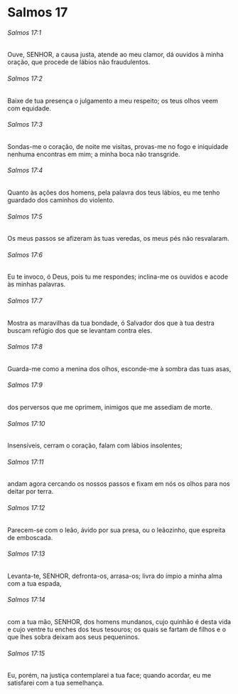 # Salmos 17

###### Salmos 17:1

Ouve, SENHOR, a causa justa, atende ao meu clamor, dá ouvidos à minha oração, que procede de lábios não fraudulentos.

###### Salmos 17:2

Baixe de tua presença o julgamento a meu respeito; os teus olhos veem com equidade.

###### Salmos 17:3

Sondas-me o coração, de noite me visitas, provas-me no fogo e iniquidade nenhuma encontras em mim; a minha boca não transgride.

###### Salmos 17:4

Quanto às ações dos homens, pela palavra dos teus lábios, eu me tenho guardado dos caminhos do violento.

###### Salmos 17:5

Os meus passos se afizeram às tuas veredas, os meus pés não resvalaram.

###### Salmos 17:6

Eu te invoco, ó Deus, pois tu me respondes; inclina-me os ouvidos e acode às minhas palavras.

###### Salmos 17:7

Mostra as maravilhas da tua bondade, ó Salvador dos que à tua destra buscam refúgio dos que se levantam contra eles.

###### Salmos 17:8

Guarda-me como a menina dos olhos, esconde-me à sombra das tuas asas,

###### Salmos 17:9

dos perversos que me oprimem, inimigos que me assediam de morte.

###### Salmos 17:10

Insensíveis, cerram o coração, falam com lábios insolentes;

###### Salmos 17:11

andam agora cercando os nossos passos e fixam em nós os olhos para nos deitar por terra.

###### Salmos 17:12

Parecem-se com o leão, ávido por sua presa, ou o leãozinho, que espreita de emboscada.

###### Salmos 17:13

Levanta-te, SENHOR, defronta-os, arrasa-os; livra do ímpio a minha alma com a tua espada,

###### Salmos 17:14

com a tua mão, SENHOR, dos homens mundanos, cujo quinhão é desta vida e cujo ventre tu enches dos teus tesouros; os quais se fartam de filhos e o que lhes sobra deixam aos seus pequeninos.

###### Salmos 17:15

Eu, porém, na justiça contemplarei a tua face; quando acordar, eu me satisfarei com a tua semelhança.

